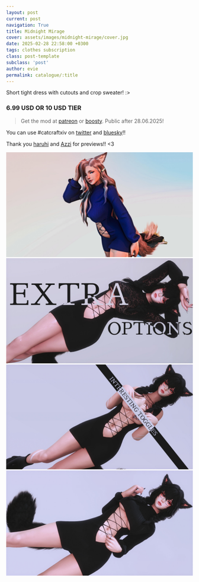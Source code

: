 ```yaml
---
layout: post
current: post
navigation: True
title: Midnight Mirage
cover: assets/images/midnight-mirage/cover.jpg
date: 2025-02-28 22:58:00 +0300
tags: clothes subscription
class: post-template
subclass: 'post'
author: evie
permalink: catalogue/:title
---
```


Short tight dress with cutouts and crop sweater! :>

### 6.99 USD OR 10 USD TIER

> Get the mod at [patreon] or [boosty]. Public after 28.06.2025!

You can use #catcraftxiv on [twitter] and [bluesky]!!

Thank you [haruhi] and [Azzi] for previews!! <3

<img src="/assets/images/midnight-mirage/ffxiv_dx11_2025-02-28_16-27-53EDITED.jpg" title="image by Azzi"/>
<img src="/assets/images/midnight-mirage/2025-02-28_12-57-40-752_TRUEREALISM_-_Base (2).jpg" title="image by haruhi"/>
<img src="/assets/images/midnight-mirage/2025-02-28_12-38-11-371_TRUEREALISM_-_Base (2).jpg" title="image by haruhi"/>
<img src="/assets/images/midnight-mirage/cover.jpg" title="image by haruhi"/>

[patreon]:  https://www.patreon.com/posts/midnight-mirage-123329382
[boosty]: https://boosty.to/miaumori/posts/b79a7e5c-c40e-43b8-abd3-441b7db1a838
[idis]: https://x.com/idisxiv
[Azzi]: https://x.com/AzziXiko
[Adra]: https://x.com/yourfav_vierelf
[haruhi]: https://x.com/haruhixiv
[Saki]: https://x.com/PhotosmithSaki
[twitter]: https://x.com/hashtag/catcraftxiv?src=hashtag_click
[bluesky]: https://bsky.app/hashtag/catcraftxiv